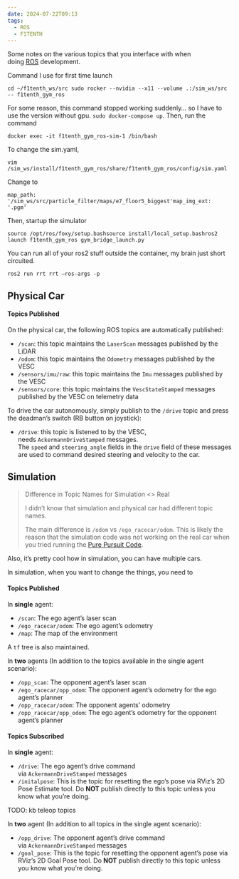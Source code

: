 ```yaml
---
date: 2024-07-22T09:13
tags:
  - ROS
  - F1TENTH
---
```

Some notes on the various topics that you interface with when doing [ROS](https://stevengong.co/notes/Robot-Operating-System) development.

Command I use for first time launch

`cd ~/f1tenth_ws/src sudo rocker --nvidia --x11 --volume .:/sim_ws/src -- f1tenth_gym_ros`

For some reason, this command stopped working suddenly… so I have to use the version without gpu. `sudo docker-compose up`. Then, run the command

`docker exec -it f1tenth_gym_ros-sim-1 /bin/bash`

To change the sim.yaml,

`vim /sim_ws/install/f1tenth_gym_ros/share/f1tenth_gym_ros/config/sim.yaml`

Change to

`map_path: '/sim_ws/src/particle_filter/maps/e7_floor5_biggest'map_img_ext: '.pgm'`

Then, startup the simulator

`source /opt/ros/foxy/setup.bashsource install/local_setup.bashros2 launch f1tenth_gym_ros gym_bridge_launch.py`

You can run all of your ros2 stuff outside the container, my brain just short circuited.

`ros2 run rrt rrt —ros-args -p`

## Physical Car[](https://stevengong.co/notes/F1TENTH-ROS#physical-car)

#### Topics Published[](https://stevengong.co/notes/F1TENTH-ROS#topics-published)

On the physical car, the following ROS topics are automatically published:

- `/scan`: this topic maintains the `LaserScan` messages published by the LiDAR
- `/odom`: this topic maintains the `Odometry` messages published by the VESC
- `/sensors/imu/raw`: this topic maintains the `Imu` messages published by the VESC
- `/sensors/core`: this topic maintains the `VescStateStamped` messages published by the VESC on telemetry data

To drive the car autonomously, simply publish to the `/drive` topic and press the deadman’s switch (RB button on joystick):

- `/drive`: this topic is listened to by the VESC, needs `AckermannDriveStamped` messages. The `speed` and `steering_angle` fields in the `drive` field of these messages are used to command desired steering and velocity to the car.

## Simulation[](https://stevengong.co/notes/F1TENTH-ROS#simulation)

> Difference in Topic Names for Simulation <> Real
> 
> I didn’t know that simulation and physical car had different topic names.
> 
> The main difference is `/odom` vs `/ego_racecar/odom`. This is likely the reason that the simulation code was not working on the real car when you tried running the [Pure Pursuit Code](https://github.com/CL2-UWaterloo/f1tenth_ws/blob/main/nodes/pure_pursuit/src/pure_pursuit_node.cpp).

Also, it’s pretty cool how in simulation, you can have multiple cars.

In simulation, when you want to change the things, you need to

#### Topics Published[](https://stevengong.co/notes/F1TENTH-ROS#topics-published-1)

In **single** agent:

- `/scan`: The ego agent’s laser scan
- `/ego_racecar/odom`: The ego agent’s odometry
- `/map`: The map of the environment

A `tf` tree is also maintained.

In **two** agents (In addition to the topics available in the single agent scenario):

- `/opp_scan`: The opponent agent’s laser scan
- `/ego_racecar/opp_odom`: The opponent agent’s odometry for the ego agent’s planner
- `/opp_racecar/odom`: The opponent agents’ odometry
- `/opp_racecar/opp_odom`: The ego agent’s odometry for the opponent agent’s planner

#### Topics Subscribed[](https://stevengong.co/notes/F1TENTH-ROS#topics-subscribed)

In **single** agent:

- `/drive`: The ego agent’s drive command via `AckermannDriveStamped` messages
- `/initalpose`: This is the topic for resetting the ego’s pose via RViz’s 2D Pose Estimate tool. Do **NOT** publish directly to this topic unless you know what you’re doing.

TODO: kb teleop topics

In **two** agent (In addition to all topics in the single agent scenario):

- `/opp_drive`: The opponent agent’s drive command via `AckermannDriveStamped` messages
- `/goal_pose`: This is the topic for resetting the opponent agent’s pose via RViz’s 2D Goal Pose tool. Do **NOT** publish directly to this topic unless you know what you’re doing.